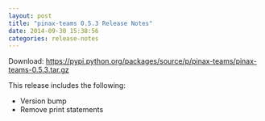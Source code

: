 ```yaml
---
layout: post
title: "pinax-teams 0.5.3 Release Notes"
date: 2014-09-30 15:38:56
categories: release-notes
---
```


Download: <https://pypi.python.org/packages/source/p/pinax-teams/pinax-teams-0.5.3.tar.gz>

This release includes the following:

* Version bump
* Remove print statements

